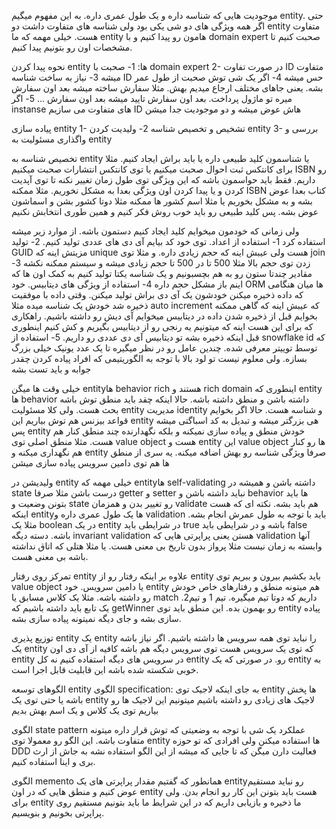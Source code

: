 موجودیت هایی که شناسه داره و یک طول عمری داره. به این مفهوم میگیم entity. حتی اگر همه ویژگی های دو شی یکی بود ولی شناسه های متفاوت داشت دو entity متفاوت هست.  خیلی مهمه که ما entity هامون رو پیدا کنیم و با domain expert صحبت کنیم تا مشخصات اون رو بتونیم پیدا کنیم. 

نحوه پیدا کردن entity ها:
1- صحبت با domain expert 
2- در صورت تفاوت ID متفاوت میشه
3- نیاز به ساخت شناسه ID حس میشه
4- اگر یک شی توش صحبت از طول عمر بشه. یعنی جاهای مختلف ارجاع میدیم بهش. مثلا سفارش ساخته میشه بعد اون سفارش میره تو ماژول پرداخت. بعد اون سفارش تایید میشه بعد اون سفارش ...
5- اگر instanse های متفاوت می سازیم ID هاش عوض میشه و دو موجودیت جدا میشن


پیاده سازی entity
1- تشخیص و تخصیص شناسه
2- ولیدیت کردن  entity
3- بررسی و واگذاری مسئولیت به  entity

تخصیص شناسه به  entity
یا شناسمون کلید طبیعی داره یا باید براش ایجاد کنیم. مثلا برای کانتکس ثبت احوال صحبت میکنیم یا توی کانتکس انتشارات صحبت میکنیم ISBN رو داریم. 
فقط باید حواسمون باشه که این ویژگی توی طول زمان تغییر نکنه تا توی آپدیت کردن و یا پیدا کردن اون ویژگی بعدا به مشکل نخوریم. مثلا ممکنه ISBN کتاب بعدا عوض بشه و به مشکل بخوریم یا مثلا اسم کشور ها ممکنه مثلا دوتا کشور بشن و اسماشون عوض بشه. پس کلید طبیعی رو باید خوب روش فکر کنیم و همین طوری انتخابش نکنیم

ولی زمانی که خودمون میخوایم کلید ایجاد کنیم دستمون باشه. از موارد زیر میشه استفاده کرد
1- استفاده از اعداد. توی خود کد بیایم آی دی های عددی تولید کنیم. 
2- تولید GUID مزیتش اینه که unique هست ولی عیبش اینه که حجم زیادی داره. و مثلا توی join زدن توی حجم بالا مثلا 500 تا در 500 تا حجم زیادی میشه و سیستم ممکنه نکشه
3- مقادیر چندتا ستون رو به هم بچسبونیم و یک شناسه یکتا تولید کنیم به کمک اون ها که اینم باز مشکل حجم داره
4- استفاده از ویژگی های دیتابیس. خود ORM ها میان هنگامی که داده ذخیره میکنن خودشون یک آی دی براش تولید میکنن. وقتی داده با موفقیت ذخیره شد خودش یک شناسه میده مثلا auto increment که عیبش اینه که گاهی ممکنه بخوایم قبل از ذخیره شدن داده در دیتابیس میخوایم آی دیش رو داشته باشیم. راهکاری که برای این هست اینه که میتونیم یه رنجی رو از دیتابیس بگیریم  و کش کنیم اینطوری قبل اینکه ذخیره بشه تو دیتابیس آی دی عددی رو داریم. 
5- استفاده از snowflake id که توسط توییتر معرفی شده. چندین عامل رو در نظر میگیره تا یک عدد یونیک خیلی بزرگ بسازه. ولی معلوم نیست تو لود بالا با توجه به الگوریتیمی که افراد پیاده کردن چقدر جوابه و باید تست بشه



خیلی وقت ها میگن entityها behavior rich هستند و rich domain اینطوری که entity ها behavior داشته باشن و منطق داشته باشه. 
حالا اینکه چقد باید منطق توش باشه بحث هست. 
ولی کلا مسئولیت entity مدیریت identity و شناسه هست. 
حالا اگر بخوایم قواعد بیزنس هم توش بیاریم این entity هی بزرگتر میشه و تبدیل به کد اسباگتی میشه
پس entity خودش منطق و پیاده سازی نمیکنه و بلکه نگهدارنده چند منطق کنار هم هست. مثلا منطق اصلی توی value object هست و entity این value object ها رو کنار هم نگهداری میکنه و entity صرفا ویژگی شناسه رو بهش اضافه میکنه. 
یه سری از منطق ها هم توی دامین سرویس پیاده سازی میشن



ولیدیشن در entity
خیلی مهمه که entityها self-validating داشته باشن و همیشه در state درست باشن مثلا صرفا getter  و setter نباید داشته باشن و behavior ها باید بتونن وضعیت و state رو تغییر بدن و همزمان validate هم باید بشه. نکته ای که هست اینکه entityها یک طول عمری داره و validation باید با توجه به طول عمرش انجام بشه. مثلا یک boolean در یک entity در شرایطی باید true باشه و در شرایطی باید false باشه. 
دسته دیگه invariant validation هستن یعنی پراپرتی هایی که validation آنها وابسته به زمان نیست مثلا پرواز بدون تاریخ بی معنی هست. یا مثلا هتلی که اتاق نداشته باشه بی معنی هست. 



تمرکز روی رفتار entity
علاوه بر اینکه رفتار رو از entity باید بکشیم بیرون و ببریم توی value object یا دامین سرویس. خود entity هم میتونه منطق و رفتارهای خاص خودش رو داشته باشه. مثلا یک کلاس مسابق یا match داریم که دوتا تیم میگیره. تیم 1 و تیم2. یک تابع باید داشته باشیم که getWinner رو بهمون بده. این منطق باید توی entity پیاده سازی بشه و جای دیگه نمیتونه پیاده سازی بشه. 


توزیع پذیری entity
یک entity را نباید توی همه سرویس ها داشته باشیم. اگر نیاز باشه یک entity که توی یک سرویس هست توی سرویس دیگه هم باشه کافیه از آی دی اون entity در سرویس های دیگه استفاده کنیم نه کل entity رو. در صورتی که یک entity به خوبی شکسته شده باشه این قابلیت قابل اجرا است. 


الگوهای توسعه entity
الگوی specification: به جای اینکه لاجیک توی entity ها پخش باشه یا حتی توی یک entity لاجیک های زیادی رو داشته باشیم میتونیم این لاجیک ها رو بیاریم توی یک کلاس و یک اسم بهش بدیم 

الگوی state pattern
عملکرد یک شی با توجه به وضعیتی که توش قرار داره میتونه متفاوت باشه. این الگو رو معمولا توی entity ها استفاده میکنن ولی افرادی که تو حوزه DDD فعالیت دارن میگن که تا جایی که میشه از این الگو استفاده نشه به جاش از ارث بری و اینا استفاده کنیم.

الگوی memento
همانطور که گفتیم مقدار پراپرتی های یک entityرو نباید مستقیم عوض کنیم و منطق هایی که در اون entity هست باید بتونن این کار رو انجام بدن. ولی برای entity ما ذخیره و بازیابی داریم که در این شرایط ما باید بتونیم مستقیم روی پراپرتی بخونیم و بنویسیم. 